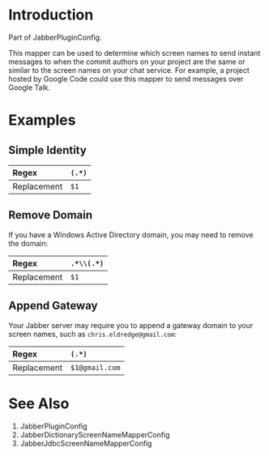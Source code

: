 # Introduction #

Part of JabberPluginConfig.

This mapper can be used to determine which screen names to send instant messages to when the commit authors on your project are the same or similar to the screen names on your chat service.  For example, a project hosted by Google Code could use this mapper to send messages over Google Talk.

# Examples #

## Simple Identity ##

| Regex | `(.*)` |
|:------|:-------|
| Replacement | `$1`   |

## Remove Domain ##

If you have a Windows Active Directory domain, you may need to remove the domain:

| Regex | `.*\\(.*)` |
|:------|:-----------|
| Replacement | `$1`       |

## Append Gateway ##

Your Jabber server may require you to append a gateway domain to your screen names, such as `chris.eldredge@gmail.com`:

| Regex | `(.*)` |
|:------|:-------|
| Replacement | `$1@gmail.com` |

# See Also #

  1. JabberPluginConfig
  1. JabberDictionaryScreenNameMapperConfig
  1. JabberJdbcScreenNameMapperConfig